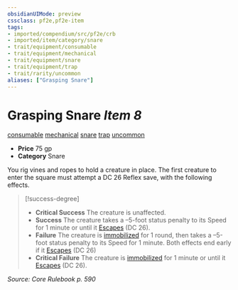 ```yaml
---
obsidianUIMode: preview
cssclass: pf2e,pf2e-item
tags:
- imported/compendium/src/pf2e/crb
- imported/item/category/snare
- trait/equipment/consumable
- trait/equipment/mechanical
- trait/equipment/snare
- trait/equipment/trap
- trait/rarity/uncommon
aliases: ["Grasping Snare"]
---
```

# Grasping Snare *Item 8*  
[consumable](consumable.md)  [mechanical](mechanical.md)  [snare](snare.md)  [trap](trap.md)  [uncommon](uncommon.md)  

- **Price** 75 gp
- **Category** Snare

You rig vines and ropes to hold a creature in place. The first creature to enter the square must attempt a DC 26 Reflex save, with the following effects.

> [!success-degree] 
> - **Critical Success** The creature is unaffected.
> - **Success** The creature takes a –5-foot status penalty to its Speed for 1 minute or until it [Escapes](escape.md) (DC 26).
> - **Failure** The creature is [immobilized](conditions.md#Immobilized) for 1 round, then takes a –5-foot status penalty to its Speed for 1 minute. Both effects end early if it [Escapes](escape.md) (DC 26)
> - **Critical Failure** The creature is [immobilized](conditions.md#Immobilized) for 1 minute or until it [Escapes](escape.md) (DC 26).

*Source: Core Rulebook p. 590*